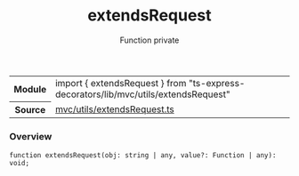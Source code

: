 <header class="symbol-info-header">    <h1 id="extendsrequest">extendsRequest</h1>    <label class="symbol-info-type-label function">Function</label>    <label class="api-type-label private" title="private">private</label>  </header>
<section class="symbol-info">      <table class="is-full-width">        <tbody>        <tr>          <th>Module</th>          <td>            <div class="lang-typescript">                <span class="token keyword">import</span> { extendsRequest }                 <span class="token keyword">from</span>                 <span class="token string">"ts-express-decorators/lib/mvc/utils/extendsRequest"</span>                            </div>          </td>        </tr>        <tr>          <th>Source</th>          <td>            <a href="https://github.com/Romakita/ts-express-decorators/blob/v3.4.0/src/mvc/utils/extendsRequest.ts#L0-L0">                mvc/utils/extendsRequest.ts            </a>        </td>        </tr>                </tbody>      </table>    </section>

### Overview

<pre><code class="typescript-lang">function <span class="token function">extendsRequest</span><span class="token punctuation">(</span>obj<span class="token punctuation">:</span> <span class="token keyword">string</span> | <span class="token keyword">any</span><span class="token punctuation">,</span> value?<span class="token punctuation">:</span> Function | <span class="token keyword">any</span><span class="token punctuation">)</span><span class="token punctuation">:</span> <span class="token keyword">void</span><span class="token punctuation">;</span></code></pre>
